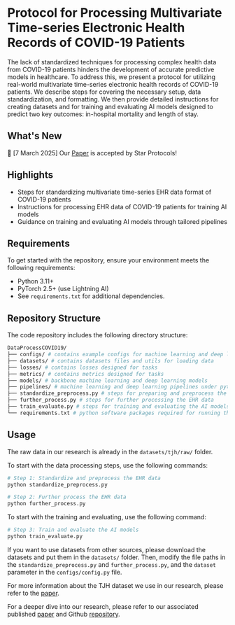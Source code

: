 # Protocol for Processing Multivariate Time-series Electronic Health Records of COVID-19 Patients

The lack of standardized techniques for processing complex health data from COVID-19 patients hinders the development of accurate predictive models in healthcare. To address this, we present a protocol for utilizing real-world multivariate time-series electronic health records of COVID-19 patients. We describe steps for covering the necessary setup, data standardization, and formatting. We then provide detailed instructions for creating datasets and for training and evaluating AI models designed to predict two key outcomes: in-hospital mortality and length of stay.

## What's New

🎉 [7 March 2025] Our [Paper](https://star-protocols.cell.com/protocols/4069) is accepted by Star Protocols!

## Highlights

- Steps for standardizing multivariate time-series EHR data format of COVID-19 patients
- Instructions for processing EHR data of COVID-19 patients for training AI models
- Guidance on training and evaluating AI models through tailored pipelines

## Requirements

To get started with the repository, ensure your environment meets the following requirements:

- Python 3.11+
- PyTorch 2.5+ (use Lightning AI)
- See `requirements.txt` for additional dependencies.

## Repository Structure

The code repository includes the following directory structure:

```bash
DataProcessCOVID19/
├── configs/ # contains example configs for machine learning and deep learning models 
├── datasets/ # contains datasets files and utils for loading data
├── losses/ # contains losses designed for tasks
├── metrics/ # contains metrics designed for tasks
├── models/ # backbone machine learning and deep learning models
├── pipelines/ # machine learning and deep learning pipelines under pytorch lightning framework
├── standardize_preprocess.py # steps for preparing and preprocess the EHR data
├── further_process.py # steps for further processing the EHR data
├── train_evaluate.py # steps for training and evaluating the AI models
└── requirements.txt # python software packages required for running the code
```

## Usage

The raw data in our research is already in the `datasets/tjh/raw/` folder.

To start with the data processing steps, use the following commands:

```bash
# Step 1: Standardize and preprocess the EHR data
python standardize_preprocess.py

# Step 2: Further process the EHR data
python further_process.py
```

To start with the training and evaluating, use the following command:

```bash
# Step 3: Train and evaluate the AI models
python train_evaluate.py
```

If you want to use datasets from other sources, please download the datasets and put them in the `datasets/` folder. Then, modify the file paths in the `standardize_preprocess.py` and `further_process.py`, and the `dataset` parameter in the `configs/config.py` file.

For more information about the TJH dataset we use in our research, please refer to the [paper](https://doi.org/10.1038/s42256-020-0180-7).

For a deeper dive into our research, please refer to our associated published [paper](https://doi.org/10.48550/arxiv.2209.07805) and Github [repository](https://github.com/yhzhu99/pyehr/tree/main).
